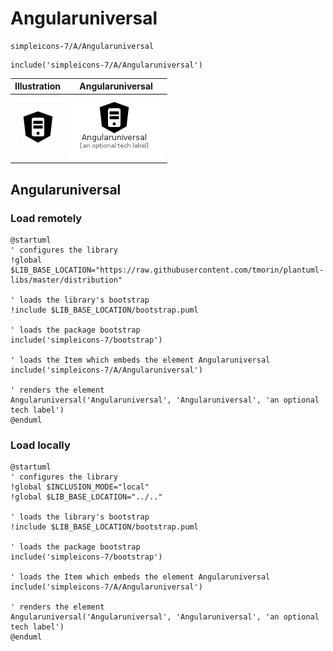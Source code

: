 # Angularuniversal


```text
simpleicons-7/A/Angularuniversal
```

```text
include('simpleicons-7/A/Angularuniversal')
```



| Illustration | Angularuniversal |
| :---: | :---: |
| ![illustration for Illustration](../../simpleicons-7/A/Angularuniversal.png) | ![illustration for Angularuniversal](../../simpleicons-7/A/Angularuniversal.Local.png) |




## Angularuniversal

### Load remotely
```plantuml
@startuml
' configures the library
!global $LIB_BASE_LOCATION="https://raw.githubusercontent.com/tmorin/plantuml-libs/master/distribution"

' loads the library's bootstrap
!include $LIB_BASE_LOCATION/bootstrap.puml

' loads the package bootstrap
include('simpleicons-7/bootstrap')

' loads the Item which embeds the element Angularuniversal
include('simpleicons-7/A/Angularuniversal')

' renders the element
Angularuniversal('Angularuniversal', 'Angularuniversal', 'an optional tech label')
@enduml
```

### Load locally
```plantuml
@startuml
' configures the library
!global $INCLUSION_MODE="local"
!global $LIB_BASE_LOCATION="../.."

' loads the library's bootstrap
!include $LIB_BASE_LOCATION/bootstrap.puml

' loads the package bootstrap
include('simpleicons-7/bootstrap')

' loads the Item which embeds the element Angularuniversal
include('simpleicons-7/A/Angularuniversal')

' renders the element
Angularuniversal('Angularuniversal', 'Angularuniversal', 'an optional tech label')
@enduml
```

